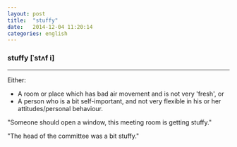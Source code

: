 ```yaml
---
layout: post
title:  "stuffy"
date:   2014-12-04 11:20:14 
categories: english
---
```

### stuffy [ˈstʌf i]
-----------
Either:

- A room or place which has bad air movement and is not very 'fresh', or
- A person who is a bit self-important, and not very flexible in his or her attitudes/personal behaviour.

"Someone should open a window, this meeting room is getting stuffy."

"The head of the committee was a bit stuffy."

